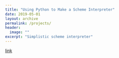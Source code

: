 ```yaml
---
title: "Using Python to Make a Scheme Interpreter"
date: 2019-05-01
layout: archive
permalink: /projects/
header:
  image: ""
excerpt: "Simplistic scheme interpreter"
---
```


[link](https://github.com/poptropicaman52/scheme_interpreter)